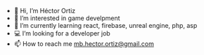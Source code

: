 - 👋 Hi, I’m Héctor Ortiz
- 👀 I’m interested in game develpment
- 🌱 I’m currently learning react, firebase, unreal engine, php, asp
- 💻 I’m looking for a developer job
- 📫 How to reach me mb.hector.ortiz@gmail.com
